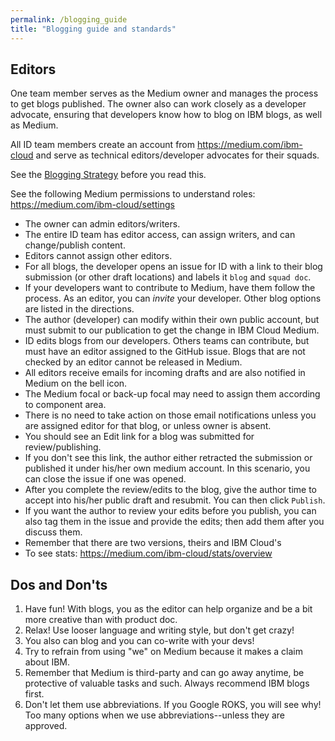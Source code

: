 ```yaml
---
permalink: /blogging_guide
title: "Blogging guide and standards"
---
```


## Editors

One team member serves as the Medium owner and manages the process to get blogs published. The owner also can work closely as a developer advocate, ensuring that developers know how to blog on IBM blogs, as well as Medium.

All ID team members create an account from https://medium.com/ibm-cloud and serve as technical editors/developer advocates for their squads.

See the [Blogging Strategy](blogging_strategy.md) before you read this.

See the following Medium permissions to understand roles: https://medium.com/ibm-cloud/settings

- The owner can admin editors/writers.
- The entire ID team has editor access, can assign writers, and can change/publish content.
- Editors cannot assign other editors.
- For all blogs, the developer opens an issue for ID with a link to their blog submission (or other draft locations) and labels it `blog` and `squad doc`.
- If your developers want to contribute to Medium, have them follow the process. As an editor, you can _invite_ your developer. Other blog options are listed in the directions.
- The author (developer) can modify within their own public account, but must submit to our publication to get the change in IBM Cloud Medium.
- ID edits blogs from our developers. Others teams can contribute, but must have an editor assigned to the GitHub issue. Blogs that are not checked by an editor cannot be released in Medium.
- All editors receive emails for incoming drafts and are also notified in Medium on the bell icon.
- The Medium focal or back-up focal may need to assign them according to component area.
- There is no need to take action on those email notifications unless you are assigned editor for that blog, or unless owner is absent.
- You should see an Edit link for a blog was submitted for review/publishing.
- If you don't see this link, the author either retracted the submission or published it under his/her own medium account. In this scenario, you can close the issue if one was opened.
- After you complete the review/edits to the blog, give the author time to accept into his/her public draft and resubmit. You can then click `Publish`.
- If you want the author to review your edits before you publish, you can also tag them in the issue and provide the edits; then add them after you discuss them.
- Remember that there are two versions, theirs and IBM Cloud's
- To see stats: https://medium.com/ibm-cloud/stats/overview

## Dos and Don'ts

1. Have fun! With blogs, you as the editor can help organize and be a bit more creative than with product doc. 
2. Relax! Use looser language and writing style, but don't get crazy!
3. You also can blog and you can co-write with your devs!
4. Try to refrain from using "we" on Medium because it makes a claim about IBM.
5. Remember that Medium is third-party and can go away anytime, be protective of valuable tasks and such. Always recommend IBM blogs first.
6. Don't let them use abbreviations. If you Google ROKS, you will see why! Too many options when we use abbreviations--unless they are approved.

